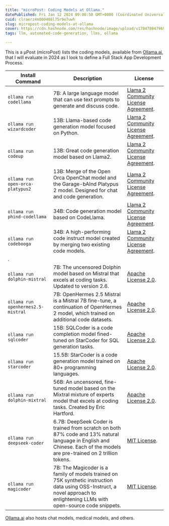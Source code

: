 ```yaml
---
title: "microPost: Coding Models at Ollama."
datePublished: Fri Jan 12 2024 09:00:50 GMT+0000 (Coordinated Universal Time)
cuid: clraerz4m000408l75r9e7uwh
slug: micropost-coding-models-at-ollama
cover: https://cdn.hashnode.com/res/hashnode/image/upload/v1704788479695/9a086da4-41e9-4f99-ae61-adfe5196811c.png
tags: llm, automated-code-generation, llms, ollama

---
```


This is a μPost (microPost) lists the coding models, available from [Ollama.ai](https://ollama.ai/library?q=code), that I will evaluate in 2024 as I look to define a Full Stack App Development Process.

| Install Command | Description | License |
| --- | --- | --- |
| `ollama run codellama` | 7B: A large language model that can use text prompts to generate and discuss code. | [Llama 2 Community License Agreement](https://ai.meta.com/llama/license/). |
| `ollama run wizardcoder` | 13B: Llama-based code generation model focused on Python. | [Llama 2 Community License Agreement](https://ai.meta.com/llama/license/). |
| `ollama run codeup` | 13B: Great code generation model based on Llama2. | [Llama 2 Community License Agreement](https://ai.meta.com/llama/license/). |
| `ollama run open-orca-platypus2` | 13B: Merge of the Open Orca OpenChat model and the Garage-bAInd Platypus 2 model. Designed for chat and code generation. | [Llama 2 Community License Agreement](https://ai.meta.com/llama/license/). |
| `ollama run phind-codellama` | 34B: Code generation model based on CodeLlama. | [Llama 2 Community License Agreement](https://ai.meta.com/llama/license/). |
| `ollama run codebooga` | 34B: A high-performing code instruct model created by merging two existing code models. | [Llama 2 Community License Agreement](https://ai.meta.com/llama/license/). |
| . |  |  |
| `ollama run dolphin-mistral` | 7B: The uncensored Dolphin model based on Mistral that excels at coding tasks. Updated to version 2.6. | [Apache License 2.0](https://github.com/openstack/mistral/blob/master/LICENSE). |
| `ollama run openhermes2.5-mistral` | 7B: OpenHermes 2.5 Mistral is a Mistral 7B fine-tune, a continuation of OpenHermes 2 model, which trained on additional code datasets. | [Apache License 2.0](https://github.com/openstack/mistral/blob/master/LICENSE). |
| `ollama run sqlcoder` | 15B: SQLCoder is a code completion model fined-tuned on StarCoder for SQL generation tasks. | [Apache License 2.0](https://github.com/bigcode-project/starcoder/blob/main/LICENSE). |
| `ollama run starcoder` | 15.5B: StarCoder is a code generation model trained on 80+ programming languages. | [Apache License 2.0](https://github.com/bigcode-project/starcoder/blob/main/LICENSE). |
| `ollama run dolphin-mixtral` | 56B: An uncensored, fine-tuned model based on the Mixtral mixture of experts model that excels at coding tasks. Created by Eric Hartford. | [Apache License 2.0](https://github.com/openstack/mistral/blob/master/LICENSE). |
| `ollama run deepseek-coder` | 6.7B: DeepSeek Coder is trained from scratch on both 87% code and 13% natural language in English and Chinese. Each of the models are pre-trained on 2 trillion tokens. | [MIT License](https://github.com/deepseek-ai/DeepSeek-Coder/blob/main/LICENSE-CODE). |
| `ollama run magicoder` | 7B: The Magicoder is a family of models trained on 75K synthetic instruction data using OSS-Instruct, a novel approach to enlightening LLMs with open-source code snippets. | [MIT License](https://github.com/ise-uiuc/magicoder/blob/main/LICENSE). |

[Ollama.ai](https://ollama.ai/library) also hosts chat models, medical models, and others.